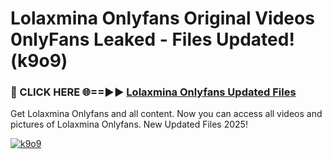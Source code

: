 # Lolaxmina Onlyfans Original Videos 0nlyFans Leaked - Files Updated! (k9o9)

<h3>🔴 CLICK HERE 🌐==►► <a href="https://tinyurl.com/2m67pmp6" rel="nofollow">Lolaxmina Onlyfans Updated Files</a></h3>

Get Lolaxmina Onlyfans and all content. Now you can access all videos and pictures of Lolaxmina Onlyfans. New Updated Files 2025!

[![k9o9](https://i.imgur.com/H4QAA4z.gif)](https://tinyurl.com/2m67pmp6)